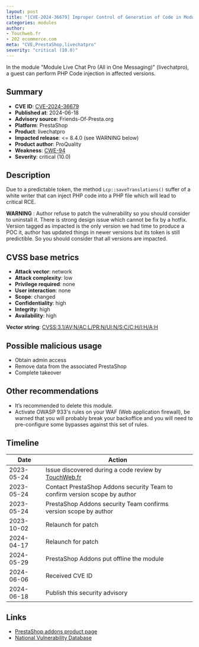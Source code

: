 ```yaml
---
layout: post
title: "[CVE-2024-36679] Improper Control of Generation of Code in Module Live Chat Pro (All in One Messaging) module for PrestaShop"
categories: modules
author:
- Touchweb.fr
- 202 ecommerce.com
meta: "CVE,PrestaShop,livechatpro"
severity: "critical (10.0)"
---
```


In the module "Module Live Chat Pro (All in One Messaging)" (livechatpro), a guest can perform PHP Code injection in affected versions.

## Summary

* **CVE ID**: [CVE-2024-36679](https://cve.mitre.org/cgi-bin/cvename.cgi?name=CVE-2024-36679)
* **Published at**: 2024-06-18
* **Advisory source**: Friends-Of-Presta.org
* **Platform**: PrestaShop
* **Product**: livechatpro
* **Impacted release**: <= 8.4.0 (see WARNING below)
* **Product author**: ProQuality
* **Weakness**: [CWE-94](https://cwe.mitre.org/data/definitions/94.html)
* **Severity**: critical (10.0)

## Description

Due to a predictable token, the method `Lcp::saveTranslations()` suffer of a white writer that can inject PHP code into a PHP file which will lead to critical RCE.

**WARNING** : Author refuse to patch the vulnerability so you should consider to uninstall it. There is strong design issue which cannot be fix by a hotfix. Version tagged as impacted is the only version we had time to produce a POC it, author has updated things in newer versions but its token is still predictible. So you should consider that all versions are impacted.

## CVSS base metrics

* **Attack vector**: network
* **Attack complexity**: low
* **Privilege required**: none
* **User interaction**: none
* **Scope**: changed
* **Confidentiality**: high
* **Integrity**: high
* **Availability**: high

**Vector string**: [CVSS:3.1/AV:N/AC:L/PR:N/UI:N/S:C/C:H/I:H/A:H](https://nvd.nist.gov/vuln-metrics/cvss/v3-calculator?vector=AV:N/AC:L/PR:N/UI:N/S:C/C:H/I:H/A:H)

## Possible malicious usage

* Obtain admin access
* Remove data from the associated PrestaShop
* Complete takeover

## Other recommendations

* It’s recommended to delete this module.
* Activate OWASP 933's rules on your WAF (Web application firewall), be warned that you will probably break your backoffice and you will need to pre-configure some bypasses against this set of rules.


## Timeline

| Date | Action |
|--|--|
| 2023-05-24 | Issue discovered during a code review by [TouchWeb.fr](https://www.touchweb.fr) |
| 2023-05-24 | Contact PrestaShop Addons security Team to confirm version scope by author |
| 2023-05-24 | PrestaShop Addons security Team confirms version scope by author |
| 2023-10-02 | Relaunch for patch |
| 2024-04-17 | Relaunch for patch |
| 2024-05-29 | PrestaShop Addons put offline the module |
| 2024-06-06 | Received CVE ID |
| 2024-06-18 | Publish this security advisory |



## Links

* [PrestaShop addons product page](https://addons.prestashop.com/fr/support-chat-online/18967-live-chat-pro-all-in-one-messaging.html)
* [National Vulnerability Database](https://nvd.nist.gov/vuln/detail/CVE-2024-36679)
